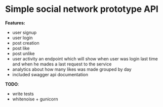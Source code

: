 # Simple social network prototype API

**Features:**
- user signup
- user login
- post creation
- post like
- post unlike
- user activity an endpoint which will show when user was login last time and when he
mades a last request to the service
- analytics about how many likes was made grouped by day
- included swagger api documentation

**TODO**:
- write tests
- whitenoise + gunicorn
